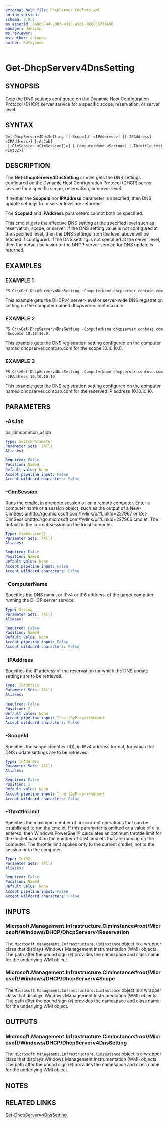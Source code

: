 ```yaml
---
external help file: DhcpServer_Cmdlets.xml
online version: 
schema: 2.0.0
ms.assetid: 8A660F44-9D03-431C-A581-0C6CCD776A56
manager: dansimp
ms.reviewer:
ms.author: v-kaunu
author: Kateyanne
---
```


# Get-DhcpServerv4DnsSetting

## SYNOPSIS
Gets the DNS settings configured on the Dynamic Host Configuration Protocol (DHCP) server service for a specific scope, reservation, or server level.

## SYNTAX

```
Get-DhcpServerv4DnsSetting [[-ScopeId] <IPAddress>] [[-IPAddress] <IPAddress>] [-AsJob]
 [-CimSession <CimSession[]>] [-ComputerName <String>] [-ThrottleLimit <Int32>]
```

## DESCRIPTION
The **Get-DhcpServerv4DnsSetting** cmdlet gets the DNS settings configured on the Dynamic Host Configuration Protocol (DHCP) server service for a specific scope, reservation, or server level.

If neither the **ScopeId** nor **IPAddress** parameter is specified, then DNS update settings from server level are returned.

The **ScopeId** and **IPAddress** parameters cannot both be specified.

This cmdlet gets the effective DNS setting at the specified level such as reservation, scope, or server.
If the DNS setting value is not configured at the specified level, then the DNS settings from the level above will be fetched if configured.
If the DNS setting is not specified at the server level, then the default behavior of the DHCP server service for DNS update is returned.

## EXAMPLES

### EXAMPLE 1
```
PS C:\>Get-DhcpServerv4DnsSetting -ComputerName dhcpserver.contoso.com
```

This example gets the DHCPv4 server-level or server-wide DNS registration setting on the computer named dhcpserver.contoso.com.

### EXAMPLE 2
```
PS C:\>Get-DhcpServerv4DnsSetting -ComputerName dhcpserver.contoso.com -ScopeId 10.10.10.0.
```

This example gets the DNS registration setting configured on the computer named dhcpserver.contoso.com for the scope 10.10.10.0.

### EXAMPLE 3
```
PS C:\>Get-DhcpServerv4DnsSetting -ComputerName dhcpserver.contoso.com -IPAddress 10.10.10.10
```

This example gets the DNS registration setting configured on the computer named dhcpserver.contoso.com for the reserved IP address 10.10.10.10.

## PARAMETERS

### -AsJob
ps_cimcommon_asjob

```yaml
Type: SwitchParameter
Parameter Sets: (All)
Aliases: 

Required: False
Position: Named
Default value: None
Accept pipeline input: False
Accept wildcard characters: False
```

### -CimSession
Runs the cmdlet in a remote session or on a remote computer.
Enter a computer name or a session object, such as the output of a New-CimSessionhttp://go.microsoft.com/fwlink/p/?LinkId=227967 or Get-CimSessionhttp://go.microsoft.com/fwlink/p/?LinkId=227966 cmdlet.
The default is the current session on the local computer.

```yaml
Type: CimSession[]
Parameter Sets: (All)
Aliases: 

Required: False
Position: Named
Default value: None
Accept pipeline input: False
Accept wildcard characters: False
```

### -ComputerName
Specifies the DNS name, or IPv4 or IP6 address, of the target computer running the DHCP server service.

```yaml
Type: String
Parameter Sets: (All)
Aliases: 

Required: False
Position: Named
Default value: None
Accept pipeline input: False
Accept wildcard characters: False
```

### -IPAddress
Specifies the IP address of the reservation for which the DNS update settings are to be retrieved.

```yaml
Type: IPAddress
Parameter Sets: (All)
Aliases: 

Required: False
Position: 2
Default value: None
Accept pipeline input: True (ByPropertyName)
Accept wildcard characters: False
```

### -ScopeId
Specifies the scope identifier (ID), in IPv4 address format, for which the DNS update settings are to be retrieved.

```yaml
Type: IPAddress
Parameter Sets: (All)
Aliases: 

Required: False
Position: 1
Default value: None
Accept pipeline input: True (ByPropertyName)
Accept wildcard characters: False
```

### -ThrottleLimit
Specifies the maximum number of concurrent operations that can be established to run the cmdlet.
If this parameter is omitted or a value of `0` is entered, then Windows PowerShell® calculates an optimum throttle limit for the cmdlet based on the number of CIM cmdlets that are running on the computer.
The throttle limit applies only to the current cmdlet, not to the session or to the computer.

```yaml
Type: Int32
Parameter Sets: (All)
Aliases: 

Required: False
Position: Named
Default value: None
Accept pipeline input: False
Accept wildcard characters: False
```

## INPUTS

### Microsoft.Management.Infrastructure.CimInstance#root/Microsoft/Windows/DHCP/DhcpServerv4Reservation
The `Microsoft.Management.Infrastructure.CimInstance` object is a wrapper class that displays Windows Management Instrumentation (WMI) objects.
The path after the pound sign (`#`) provides the namespace and class name for the underlying WMI object.

### Microsoft.Management.Infrastructure.CimInstance#root/Microsoft/Windows/DHCP/DhcpServerv4Scope
The `Microsoft.Management.Infrastructure.CimInstance` object is a wrapper class that displays Windows Management Instrumentation (WMI) objects.
The path after the pound sign (`#`) provides the namespace and class name for the underlying WMI object.

## OUTPUTS

### Microsoft.Management.Infrastructure.CimInstance#root/Microsoft/Windows/DHCP/DhcpServerv4DnsSetting
The `Microsoft.Management.Infrastructure.CimInstance` object is a wrapper class that displays Windows Management Instrumentation (WMI) objects.
The path after the pound sign (`#`) provides the namespace and class name for the underlying WMI object.

## NOTES

## RELATED LINKS

[Set-DhcpServerv4DnsSetting](./Set-DhcpServerv4DnsSetting.md)

